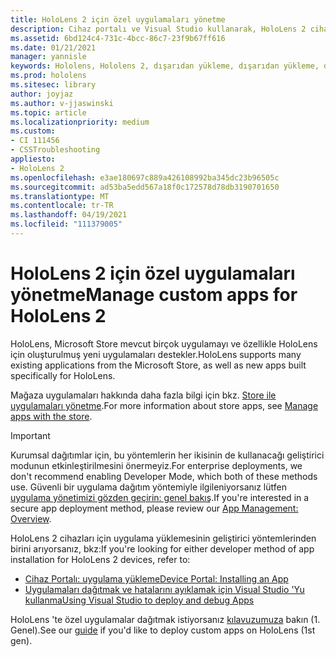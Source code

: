 ```yaml
---
title: HoloLens 2 için özel uygulamaları yönetme
description: Cihaz portalı ve Visual Studio kullanarak, HoloLens 2 cihazlarında özel holographic uygulamalarını yüklemeyi, kaldırmayı ve dışarıdan yüklemeyi öğrenin.
ms.assetid: 6bd124c4-731c-4bcc-86c7-23f9b67ff616
ms.date: 01/21/2021
manager: yannisle
keywords: Hololens, Hololens 2, dışarıdan yükleme, dışarıdan yükleme, dışarıdan yükleme, mağaza, UWP, uygulama, yükleme
ms.prod: hololens
ms.sitesec: library
author: joyjaz
ms.author: v-jjaswinski
ms.topic: article
ms.localizationpriority: medium
ms.custom:
- CI 111456
- CSSTroubleshooting
appliesto:
- HoloLens 2
ms.openlocfilehash: e3ae180697c889a426108992ba345dc23b96505c
ms.sourcegitcommit: ad53ba5edd567a18f0c172578d78db3190701650
ms.translationtype: MT
ms.contentlocale: tr-TR
ms.lasthandoff: 04/19/2021
ms.locfileid: "111379005"
---
```

# <a name="manage-custom-apps-for-hololens-2"></a><span data-ttu-id="ba70b-104">HoloLens 2 için özel uygulamaları yönetme</span><span class="sxs-lookup"><span data-stu-id="ba70b-104">Manage custom apps for HoloLens 2</span></span>

<span data-ttu-id="ba70b-105">HoloLens, Microsoft Store mevcut birçok uygulamayı ve özellikle HoloLens için oluşturulmuş yeni uygulamaları destekler.</span><span class="sxs-lookup"><span data-stu-id="ba70b-105">HoloLens supports many existing applications from the Microsoft Store, as well as new apps built specifically for HoloLens.</span></span> 

<span data-ttu-id="ba70b-106">Mağaza uygulamaları hakkında daha fazla bilgi için bkz. [Store ile uygulamaları yönetme](holographic-store-apps.md).</span><span class="sxs-lookup"><span data-stu-id="ba70b-106">For more information about store apps, see [Manage apps with the store](holographic-store-apps.md).</span></span>

> [!IMPORTANT]
> <span data-ttu-id="ba70b-107">Kurumsal dağıtımlar için, bu yöntemlerin her ikisinin de kullanacağı geliştirici modunun etkinleştirilmesini önermeyiz.</span><span class="sxs-lookup"><span data-stu-id="ba70b-107">For enterprise deployments, we don't recommend enabling Developer Mode, which both of these methods use.</span></span> <span data-ttu-id="ba70b-108">Güvenli bir uygulama dağıtım yöntemiyle ilgileniyorsanız lütfen [uygulama yönetimizi gözden geçirin: genel bakış](app-deploy-overview.md).</span><span class="sxs-lookup"><span data-stu-id="ba70b-108">If you're interested in a secure app deployment method, please review our [App Management: Overview](app-deploy-overview.md).</span></span>

<span data-ttu-id="ba70b-109">HoloLens 2 cihazları için uygulama yüklemesinin geliştirici yöntemlerinden birini arıyorsanız, bkz:</span><span class="sxs-lookup"><span data-stu-id="ba70b-109">If you're looking for either developer method of app installation for HoloLens 2 devices, refer to:</span></span>
- [<span data-ttu-id="ba70b-110">Cihaz Portalı: uygulama yükleme</span><span class="sxs-lookup"><span data-stu-id="ba70b-110">Device Portal: Installing an App</span></span>](https://docs.microsoft.com/windows/mixed-reality/develop/platform-capabilities-and-apis/using-the-windows-device-portal#installing-an-app)
- [<span data-ttu-id="ba70b-111">Uygulamaları dağıtmak ve hatalarını ayıklamak için Visual Studio 'Yu kullanma</span><span class="sxs-lookup"><span data-stu-id="ba70b-111">Using Visual Studio to deploy and debug Apps</span></span>](https://docs.microsoft.com/windows/mixed-reality/develop/platform-capabilities-and-apis/using-visual-studio)

<span data-ttu-id="ba70b-112">HoloLens 'te özel uygulamalar dağıtmak istiyorsanız [kılavuzumuza](holographic-custom-apps.md) bakın (1. Genel).</span><span class="sxs-lookup"><span data-stu-id="ba70b-112">See our [guide](holographic-custom-apps.md) if you'd like to deploy custom apps on HoloLens (1st gen).</span></span>